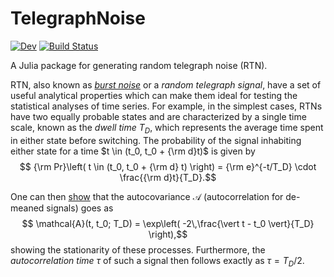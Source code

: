 # TelegraphNoise

<!-- [![Stable](https://img.shields.io/badge/docs-stable-blue.svg)](https://meese-wj.github.io/TelegraphNoise.jl/stable) -->
[![Dev](https://img.shields.io/badge/docs-dev-blue.svg)](https://meese-wj.github.io/TelegraphNoise.jl/dev)
[![Build Status](https://github.com/meese-wj/TelegraphNoise.jl/actions/workflows/CI.yml/badge.svg?branch=main)](https://github.com/meese-wj/TelegraphNoise.jl/actions/workflows/CI.yml?query=branch%3Amain)

A Julia package for generating random telegraph noise (RTN). 

RTN, also known as [_burst noise_](https://en.wikipedia.org/wiki/Burst_noise?oldformat=true) or a _random telegraph signal_, have a set of useful analytical properties which can make them ideal for testing the statistical analyses of time series. For example, in the simplest cases, RTNs have two equally probable states and are characterized by a single time scale, known as the _dwell time_ $T_D$, which represents the average time spent in either state before switching. The probability of the signal inhabiting either state for a time $t \in (t_0, t_0 + {\rm d}t)$ is given by 
$$ {\rm Pr}\left( t \in (t_0, t_0 + {\rm d} t) \right) = {\rm e}^{-t/T_D} \cdot \frac{{\rm d}t}{T_D}.$$

One can then [show](https://dsp.stackexchange.com/questions/16596/autocorrelation-of-a-telegraph-process-constant-signal) that the autocovariance $\mathcal{A}$ (autocorrelation for de-meaned signals) goes as 
$$ \mathcal{A}(t, t_0; T_D) = \exp\left( -2\,\frac{\vert t - t_0 \vert}{T_D} \right),$$
showing the stationarity of these processes. Furthermore, the _autocorrelation time_ $\tau$ of such a signal then follows exactly as $\tau = T_D /2$.
